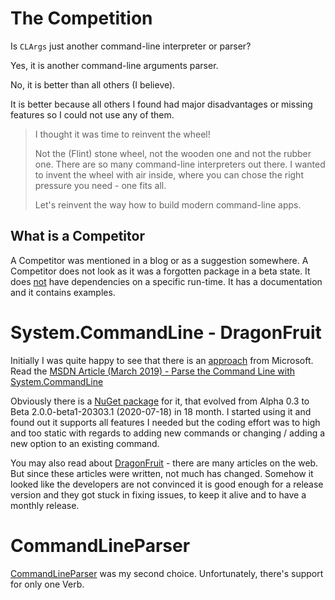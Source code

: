 # The Competition

Is `CLArgs` just another command-line interpreter or parser?

Yes, it is another command-line arguments parser. 

No, it is better than all others (I believe).

It is better because all others I found had major disadvantages or missing features so I could not use any of them.

> I thought it was time to reinvent the wheel! 
>
> Not the (Flint) stone wheel, not the wooden one and not the rubber one. There are so many command-line interpreters out there. I wanted to invent the wheel with air inside, where you can chose the right pressure you need - one fits all.
>
> Let's reinvent the way how to build modern command-line apps.

## What is a Competitor

 A Competitor was mentioned in a blog or as a suggestion somewhere. A Competitor does not look as it was a forgotten package in a beta state. It does <u>not</u> have dependencies on a specific run-time. It has a documentation and it contains examples. 

# System.CommandLine - DragonFruit

Initially I was quite happy to see that there is an <u>approach</u> from Microsoft. Read the [MSDN Article (March 2019) - Parse the Command Line with System.CommandLine](https://docs.microsoft.com/en-us/archive/msdn-magazine/2019/march/net-parse-the-command-line-with-system-commandline) 

Obviously there is a [NuGet package](https://www.nuget.org/packages/System.CommandLine) for it, that evolved from Alpha 0.3 to Beta 2.0.0-beta1-20303.1 (2020-07-18) in 18 month. I started using it and found out it supports all features I needed but the coding effort was to high and too static with regards to adding new commands or changing / adding a new option to an existing command. 

You may also read about [DragonFruit](https://github.com/dotnet/command-line-api.wiki.git) - there are many articles on the web. But since these articles were written, not much has changed. Somehow it looked like the developers are not convinced it is good enough for a release version and they got stuck in fixing issues, to keep it alive and to have a monthly release. 

# CommandLineParser

[CommandLineParser](https://www.nuget.org/packages/CommandLineParser/) was my second choice. Unfortunately, there's support for only one Verb. 

